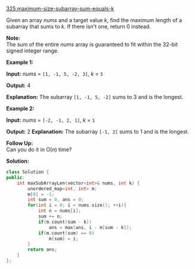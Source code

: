 [325.maximum-size-subarray-sum-equals-k](https://leetcode.com/problems/maximum-size-subarray-sum-equals-k/)  

Given an array _nums_ and a target value _k_, find the maximum length of a subarray that sums to _k_. If there isn't one, return 0 instead.

**Note:**  
The sum of the entire _nums_ array is guaranteed to fit within the 32-bit signed integer range.

**Example 1:**

  
**Input:** _nums_ = `[1, -1, 5, -2, 3]`, _k_ = `3`
  
**Output:** 4 
  
**Explanation:** The subarray `[1, -1, 5, -2]` sums to 3 and is the longest.
  

**Example 2:**

  
**Input:** _nums_ = `[-2, -1, 2, 1]`, _k_ = `1`
  
**Output:** 2 **Explanation:** The subarray `[-1, 2]` sums to 1 and is the longest.

**Follow Up:**  
Can you do it in O(_n_) time?  



**Solution:**  

```cpp
class Solution {
public:
    int maxSubArrayLen(vector<int>& nums, int k) {
        unordered_map<int, int> m;
        m[0] = -1;
        int sum = 0, ans = 0;
        for(int i = 0; i < nums.size(); ++i){
            int n = nums[i];
            sum += n;
            if(m.count(sum - k))
                ans = max(ans, i - m[sum - k]);
            if(m.count(sum) == 0)
                m[sum] = i;
        }
        return ans;
    }
};
```
      